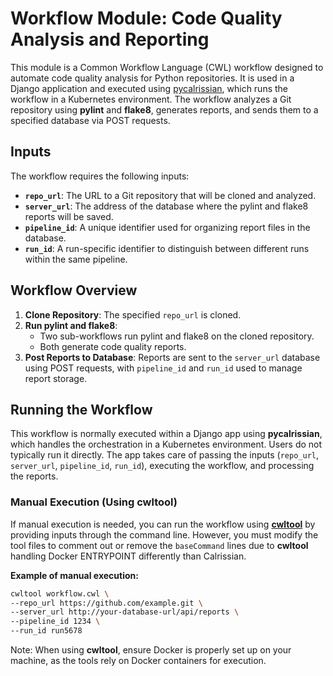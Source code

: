 # Workflow Module: Code Quality Analysis and Reporting

This module is a Common Workflow Language (CWL) workflow designed to automate code quality analysis for Python repositories. It is used in a Django application and executed using [pycalrissian](https://terradue.github.io/pycalrissian/), which runs the workflow in a Kubernetes environment. The workflow analyzes a Git repository using **pylint** and **flake8**, generates reports, and sends them to a specified database via POST requests.

## Inputs

The workflow requires the following inputs:

- **`repo_url`**: The URL to a Git repository that will be cloned and analyzed.
- **`server_url`**: The address of the database where the pylint and flake8 reports will be saved.
- **`pipeline_id`**: A unique identifier used for organizing report files in the database.
- **`run_id`**: A run-specific identifier to distinguish between different runs within the same pipeline.

## Workflow Overview

1. **Clone Repository**: The specified `repo_url` is cloned.
2. **Run pylint and flake8**: 
   - Two sub-workflows run pylint and flake8 on the cloned repository.
   - Both generate code quality reports.
3. **Post Reports to Database**: Reports are sent to the `server_url` database using POST requests, with `pipeline_id` and `run_id` used to manage report storage.

## Running the Workflow

This workflow is normally executed within a Django app using **pycalrissian**, which handles the orchestration in a Kubernetes environment. Users do not typically run it directly. The app takes care of passing the inputs (`repo_url`, `server_url`, `pipeline_id`, `run_id`), executing the workflow, and processing the reports.

### Manual Execution (Using cwltool)

If manual execution is needed, you can run the workflow using **[cwltool](https://www.commonwl.org/user_guide/introduction/quick-start.html#installing-a-cwl-runner)** by providing inputs through the command line. However, you must modify the tool files to comment out or remove the `baseCommand` lines due to **cwltool** handling Docker ENTRYPOINT differently than Calrissian.

**Example of manual execution:**
```bash
cwltool workflow.cwl \
--repo_url https://github.com/example.git \
--server_url http://your-database-url/api/reports \
--pipeline_id 1234 \
--run_id run5678
```

Note: When using **cwltool**, ensure Docker is properly set up on your machine, as the tools rely on Docker containers for execution.
